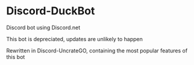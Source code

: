 # Discord-DuckBot
Discord bot using Discord.net



This bot is depreciated, updates are unlikely to happen

Rewritten in Discord-UncrateGO, containing the most popular features of this bot
